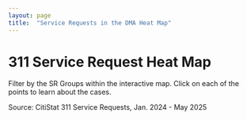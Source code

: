```yaml
---
layout: page
title:  "Service Requests in the DMA Heat Map"
---
```


# 311 Service Request Heat Map
Filter by the SR Groups within the interactive map. Click on each of the points to learn about the cases.

Source: CitiStat 311 Service Requests, Jan. 2024 - May 2025

<iframe  
  src=""  
  width="100%"  
  height="800"  
  frameborder="0"  
  allowfullscreen> 
</iframe>



